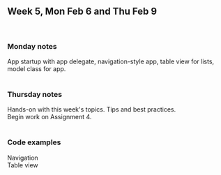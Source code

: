 ## Week 5, Mon Feb 6 and Thu Feb 9  
<br>

### Monday notes  
App startup with app delegate, navigation-style app, table view for lists, model class for app.  
<br>

### Thursday notes  
Hands-on with this week's topics. Tips and best practices.  
Begin work on Assignment 4.  
<br>

### Code examples  
Navigation  
Table view      
